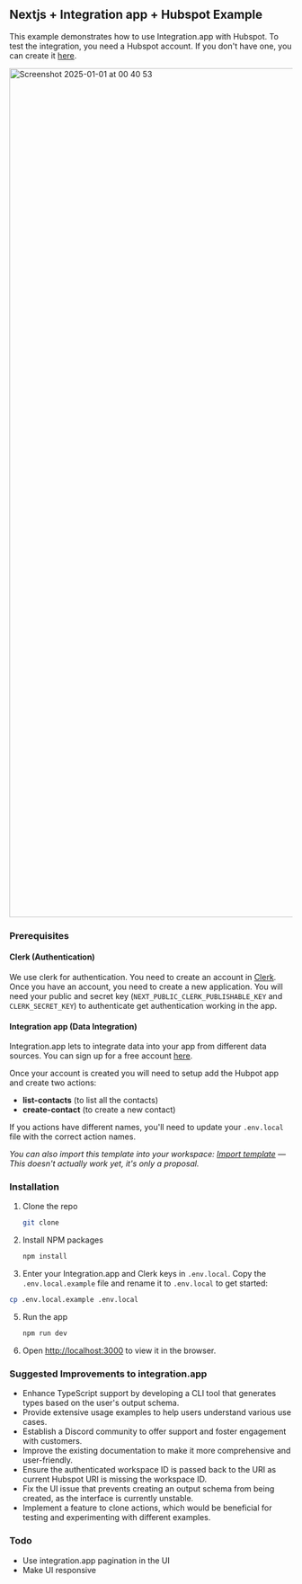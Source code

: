 ## Nextjs + Integration app + Hubspot Example

This example demonstrates how to use Integration.app with Hubspot. To test the integration, you need a Hubspot account. If you don't have one, you can create it [here](https://www.hubspot.com/).

<img width="1512" alt="Screenshot 2025-01-01 at 00 40 53" src="https://github.com/user-attachments/assets/4f679dbc-b582-4399-8734-66d74fa78042" />

### Prerequisites

#### Clerk (Authentication)

We use clerk for authentication. You need to create an account in [Clerk](https://clerk.dev/). Once you have an account, you need to create a new application. You will need your public and secret key (`NEXT_PUBLIC_CLERK_PUBLISHABLE_KEY` and `CLERK_SECRET_KEY`) to authenticate get authentication working in the app.

#### Integration app (Data Integration)

Integration.app lets to integrate data into your app from different data sources. You can sign up for a free account [here](https://integration.app/).

Once your account is created you will need to setup add the Hubpot app and create two actions:

- **list-contacts** (to list all the contacts)
- **create-contact** (to create a new contact)

If you actions have different names, you'll need to update your `.env.local` file with the correct action names.

_You can also import this template into your workspace: [Import template](https://integration.app/templates/60f3b3b3b3b3b30001f3b3b3) — This doesn't actually work yet, it's only a proposal._

### Installation

1. Clone the repo
   ```sh
   git clone
   ```
2. Install NPM packages

   ```sh
   npm install
   ```

3. Enter your Integration.app and Clerk keys in `.env.local`. Copy the `.env.local.example` file and rename it to `.env.local` to get started:

```sh
cp .env.local.example .env.local
```

5. Run the app
   ```sh
   npm run dev
   ```
6. Open [http://localhost:3000](http://localhost:3000) to view it in the browser.

### Suggested Improvements to integration.app

- Enhance TypeScript support by developing a CLI tool that generates types based on the user's output schema.
- Provide extensive usage examples to help users understand various use cases.
- Establish a Discord community to offer support and foster engagement with customers.
- Improve the existing documentation to make it more comprehensive and user-friendly.
- Ensure the authenticated workspace ID is passed back to the URI as current Hubspot URI is missing the workspace ID.
- Fix the UI issue that prevents creating an output schema from being created, as the interface is currently unstable.
- Implement a feature to clone actions, which would be beneficial for testing and experimenting with different examples.

### Todo

- Use integration.app pagination in the UI
- Make UI responsive
